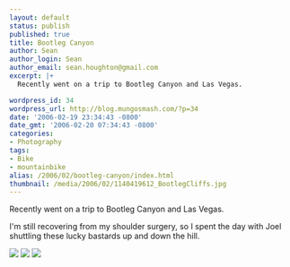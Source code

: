 ```yaml
---
layout: default
status: publish
published: true
title: Bootleg Canyon
author: Sean
author_login: Sean
author_email: sean.houghton@gmail.com
excerpt: |+
  Recently went on a trip to Bootleg Canyon and Las Vegas.

wordpress_id: 34
wordpress_url: http://blog.mungosmash.com/?p=34
date: '2006-02-19 23:34:43 -0800'
date_gmt: '2006-02-20 07:34:43 -0800'
categories:
- Photography
tags:
- Bike
- mountainbike
alias: /2006/02/bootleg-canyon/index.html
thumbnail: /media/2006/02/1140419612_BootlegCliffs.jpg
---
```

Recently went on a trip to Bootleg Canyon and Las Vegas.

I'm still recovering from my shoulder surgery, so I spent the day with Joel shuttling these lucky bastards up and down the hill.

![]({{site.url_root}}/media/2006/02/1140419612_BootlegCliffs.jpg)
![]({{site.url_root}}/media/2006/02/1140420627_BootlegJumps.jpg)
![]({{site.url_root}}/media/2006/02/1140420846_BootlegSean.jpg)